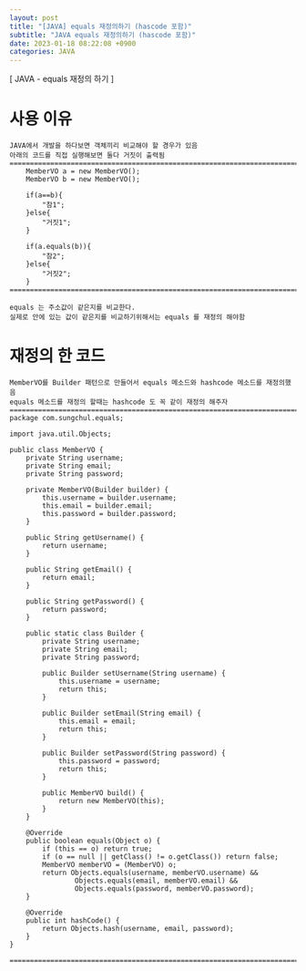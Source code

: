 ```yaml
---
layout: post
title: "[JAVA] equals 재정의하기 (hascode 포함)"
subtitle: "JAVA equals 재정의하기 (hascode 포함)"
date: 2023-01-18 08:22:08 +0900
categories: JAVA
---
```

[ JAVA - equals 재정의 하기 ]
	
# 사용 이유
	JAVA에서 개발을 하다보면 객체끼리 비교해야 할 경우가 있음
	아래의 코드를 직접 실행해보면 둘다 거짓이 출력됨
	=================================================================================================================
		MemberVO a = new MemberVO();
		MemberVO b = new MemberVO();

		if(a==b){
			"참1";	
		}else{
			"거짓1";
		}

		if(a.equals(b)){
			"참2";
		}else{
			"거짓2";
		}
	=================================================================================================================

	equals 는 주소값이 같은지를 비교한다.
	실제로 안에 있는 값이 같은지를 비교하기위해서는 equals 를 재정의 해야함


# 재정의 한 코드
	MemberVO를 Builder 패턴으로 만들어서 equals 메소드와 hashcode 메소드를 재정의했음
	equals 메소드를 재정의 할때는 hashcode 도 꼭 같이 재정의 해주자
	=================================================================================================================
	package com.sungchul.equals;

	import java.util.Objects;

	public class MemberVO {
		private String username;
		private String email;
		private String password;

		private MemberVO(Builder builder) {
			this.username = builder.username;
			this.email = builder.email;
			this.password = builder.password;
		}

		public String getUsername() {
			return username;
		}

		public String getEmail() {
			return email;
		}

		public String getPassword() {
			return password;
		}

		public static class Builder {
			private String username;
			private String email;
			private String password;

			public Builder setUsername(String username) {
				this.username = username;
				return this;
			}

			public Builder setEmail(String email) {
				this.email = email;
				return this;
			}

			public Builder setPassword(String password) {
				this.password = password;
				return this;
			}

			public MemberVO build() {
				return new MemberVO(this);
			}
		}

		@Override
		public boolean equals(Object o) {
			if (this == o) return true;
			if (o == null || getClass() != o.getClass()) return false;
			MemberVO memberVO = (MemberVO) o;
			return Objects.equals(username, memberVO.username) &&
					Objects.equals(email, memberVO.email) &&
					Objects.equals(password, memberVO.password);
		}

		@Override
		public int hashCode() {
			return Objects.hash(username, email, password);
		}
	}

	=================================================================================================================

